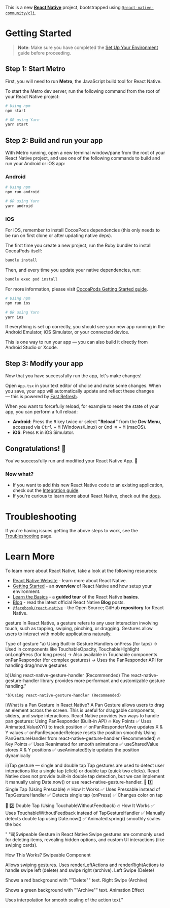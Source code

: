 This is a new [**React Native**](https://reactnative.dev) project, bootstrapped using [`@react-native-community/cli`](https://github.com/react-native-community/cli).

# Getting Started

> **Note**: Make sure you have completed the [Set Up Your Environment](https://reactnative.dev/docs/set-up-your-environment) guide before proceeding.

## Step 1: Start Metro

First, you will need to run **Metro**, the JavaScript build tool for React Native.

To start the Metro dev server, run the following command from the root of your React Native project:

```sh
# Using npm
npm start

# OR using Yarn
yarn start
```

## Step 2: Build and run your app

With Metro running, open a new terminal window/pane from the root of your React Native project, and use one of the following commands to build and run your Android or iOS app:

### Android

```sh
# Using npm
npm run android

# OR using Yarn
yarn android
```

### iOS

For iOS, remember to install CocoaPods dependencies (this only needs to be run on first clone or after updating native deps).

The first time you create a new project, run the Ruby bundler to install CocoaPods itself:

```sh
bundle install
```

Then, and every time you update your native dependencies, run:

```sh
bundle exec pod install
```

For more information, please visit [CocoaPods Getting Started guide](https://guides.cocoapods.org/using/getting-started.html).

```sh
# Using npm
npm run ios

# OR using Yarn
yarn ios
```

If everything is set up correctly, you should see your new app running in the Android Emulator, iOS Simulator, or your connected device.

This is one way to run your app — you can also build it directly from Android Studio or Xcode.

## Step 3: Modify your app

Now that you have successfully run the app, let's make changes!

Open `App.tsx` in your text editor of choice and make some changes. When you save, your app will automatically update and reflect these changes — this is powered by [Fast Refresh](https://reactnative.dev/docs/fast-refresh).

When you want to forcefully reload, for example to reset the state of your app, you can perform a full reload:

- **Android**: Press the <kbd>R</kbd> key twice or select **"Reload"** from the **Dev Menu**, accessed via <kbd>Ctrl</kbd> + <kbd>M</kbd> (Windows/Linux) or <kbd>Cmd ⌘</kbd> + <kbd>M</kbd> (macOS).
- **iOS**: Press <kbd>R</kbd> in iOS Simulator.

## Congratulations! :tada:

You've successfully run and modified your React Native App. :partying_face:

### Now what?

- If you want to add this new React Native code to an existing application, check out the [Integration guide](https://reactnative.dev/docs/integration-with-existing-apps).
- If you're curious to learn more about React Native, check out the [docs](https://reactnative.dev/docs/getting-started).

# Troubleshooting

If you're having issues getting the above steps to work, see the [Troubleshooting](https://reactnative.dev/docs/troubleshooting) page.

# Learn More

To learn more about React Native, take a look at the following resources:

- [React Native Website](https://reactnative.dev) - learn more about React Native.
- [Getting Started](https://reactnative.dev/docs/environment-setup) - an **overview** of React Native and how setup your environment.
- [Learn the Basics](https://reactnative.dev/docs/getting-started) - a **guided tour** of the React Native **basics**.
- [Blog](https://reactnative.dev/blog) - read the latest official React Native **Blog** posts.
- [`@facebook/react-native`](https://github.com/facebook/react-native) - the Open Source; GitHub **repository** for React Native.


gesture	In React Native, a gesture refers to any user interaction involving touch, such as tapping, swiping, pinching, or dragging. Gestures allow users to interact with mobile applications naturally.
	
Type of gesture	"a) Using Built-in Gesture Handlers
onPress (for taps) → Used in components like TouchableOpacity, TouchableHighlight
onLongPress (for long press) → Also available in Touchable components
onPanResponder (for complex gestures) → Uses the PanResponder API for handling drag/move gestures

b)Using react-native-gesture-handler (Recommended)
The react-native-gesture-handler library provides more performant and customizable gesture handling."
	
	"b)Using react-native-gesture-handler (Recommended)
 i)What is a Pan Gesture in React Native?
A Pan Gesture allows users to drag an element across the screen. This is useful for draggable components, sliders, and swipe interactions.
React Native provides two ways to handle pan gestures:
Using PanResponder (Built-in API)
🔥 Key Points
✅ Uses Animated.ValueXY() to track position
✅ onPanResponderMove updates X & Y values
✅ onPanResponderRelease resets the position smoothly
Using PanGestureHandler from react-native-gesture-handler (Recommended)
🔥 Key Points
✅ Uses Reanimated for smooth animations
✅ useSharedValue stores X & Y positions
✅ useAnimatedStyle updates the position dynamically


ii)Tap gesture — single and double tap
Tap gestures are used to detect user interactions like a single tap (click) or double tap (quick two clicks). 
React Native does not provide built-in double tap detection, but we can implement it manually using Date.now() or use react-native-gesture-handler.
🚀 1️⃣ Single Tap (Using Pressable)
🔥 How It Works
✅ Uses Pressable instead of TapGestureHandler
✅ Detects single tap (onPress)
✅ Changes color on tap

🚀 2️⃣ Double Tap (Using TouchableWithoutFeedback)
🔥 How It Works
✅ Uses TouchableWithoutFeedback instead of TapGestureHandler
✅ Manually detects double tap using Date.now()
✅ Animated.spring() smoothly scales the box


"
	"iii)Swipeable Gesture in React Native
Swipe gestures are commonly used for deleting items, revealing hidden options, and custom UI interactions (like swiping cards).

 How This Works?
Swipeable Component

Allows swiping gestures.
Uses renderLeftActions and renderRightActions to handle swipe left (delete) and swipe right (archive).
Left Swipe (Delete)

Shows a red background with ""Delete"" text.
Right Swipe (Archive)

Shows a green background with ""Archive"" text.
Animation Effect

Uses interpolation for smooth scaling of the action text."